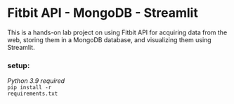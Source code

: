 # Fitbit API - MongoDB - Streamlit
This is a hands-on lab project on using Fitbit API for acquiring data from the web, storing them in a MongoDB database, and visualizing them using Streamlit.


### setup:
<i>Python 3.9 required</i><br>
<code>pip install -r requirements.txt</code>

